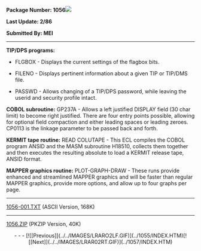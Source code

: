 <x-sas-window top="162" bottom="768" left="24" right="554">



<b>Package Number: 1056</b>![](../../IMAGES/OS2200.JPG)


<b>Last Update: 2/86</b>


<b>Submitted By: MEI</b>


&#10;
- - -
**TIP/DPS programs:**


   
- FLGBOX - Displays the current settings of the flagbox bits.
    
       
- FILENO - Displays pertinent information about a given TIP or
       TIP/DMS file.
    
       
- PASSWD - Allows changing of a TIP/DPS password, while leaving
       the userid and security profile intact.


**COBOL subroutine:** GP237A - Allows a left
justified DISPLAY field (30 char limit) to become right justified.
There are four entry points possible, allowing for optional field
compaction and either leading spaces or leading zeroes. CP0113 is the
linkage parameter to be passed back and forth.


**KERMIT tape routine:** READ COLUTAPE - This ECL
compiles the COBOL program ANSID and the MASM subroutine H18510,
collects them together and then executes the resulting absolute to
load a KERMIT release tape, ANSID format.


**MAPPER graphics routine:** PLOT-GRAPH-DRAW - These
runs provide enhanced and streamlined MAPPER graphics and will be
faster than regular MAPPER graphics, provide more options, and allow
up to four graphs per page.


&#10;
- - -
[1056-001.TXT](1056-001.TXT)
(ASCII Version, 168K)


&#10;
- - -
[1056.ZIP](1056.ZIP)
(PKZIP Version, 40K)

<center>
- - -
[![[Previous]](../../IMAGES/LRARO2LF.GIF)](../1055/INDEX.HTM)[![[Next]](../../IMAGES/LRAR02RT.GIF)](../1057/INDEX.HTM)
</center>


</x-sas-window>